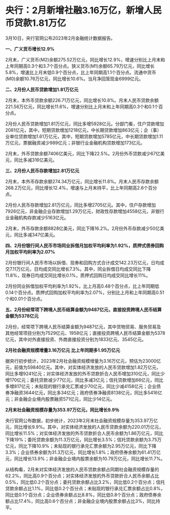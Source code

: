 # 央行：2月新增社融3.16万亿，新增人民币贷款1.81万亿

3月10日，央行官网公布2023年2月金融统计数据报告。

**一、广义货币增长12.9%**

2月末，广义货币(M2)余额275.52万亿元，同比增长12.9%，增速分别比上月末和上年同期高0.3个和3.7个百分点。狭义货币(M1)余额65.79万亿元，同比增长5.8%，增速比上月末低0.9个百分点，比上年同期高1.1个百分点。流通中货币(M0)余额10.76万亿元，同比增长10.6%。当月净回笼现金6999亿元。

**二、2月份人民币贷款增加1.81万亿元**

2月末，本外币贷款余额226.71万亿元，同比增长10.8%。月末人民币贷款余额221.56万亿元，同比增长11.6%，增速分别比上月末和上年同期高0.3个和0.1个百分点。

2月份人民币贷款增加1.81万亿元，同比多增5928亿元。分部门看，住户贷款增加2081亿元，其中，短期贷款增加1218亿元，中长期贷款增加863亿元；企（事）业单位贷款增加1.61万亿元，其中，短期贷款增加5785亿元，中长期贷款增加1.11万亿元，票据融资减少989亿元；非银行业金融机构贷款增加173亿元。

2月末，外币贷款余额7406亿美元，同比下降22.5%。2月份外币贷款减少67亿美元，同比多减316亿美元。

**三、2月份人民币存款增加2.81万亿元**

2月末，本外币存款余额274.34万亿元，同比增长11.8%。月末人民币存款余额268.2万亿元，同比增长12.4%，增速与上月末持平，比上年同期高2.6个百分点。

2月份人民币存款增加2.81万亿元，同比多增2705亿元。其中，住户存款增加7926亿元，非金融企业存款增加1.29万亿元，财政性存款增加4558亿元，非银行业金融机构存款减少5163亿元。

2月末，外币存款余额8828亿美元，同比下降16.2%。2月份外币存款减少50亿美元，同比多减347亿美元。

**四、2月份银行间人民币市场同业拆借月加权平均利率为1.92%，质押式债券回购月加权平均利率为2.07%**

2月份银行间人民币市场以拆借、现券和回购方式合计成交142.23万亿元，日均成交7.11万亿元，日均成交同比增长7.3%。其中，同业拆借日均成交同比下降11.8%，现券日均成交同比增长0.1%，质押式回购日均成交同比增长11%。

2月份同业拆借加权平均利率为1.92%，比上月高0.48个百分点，比上年同期低0.14个百分点。质押式回购加权平均利率为2.07%，分别比上月和上年同期高0.51个和0.01个百分点。

**五、2月份经常项下跨境人民币结算金额为9487亿元，直接投资跨境人民币结算金额为5378亿元**

2月份，经常项下跨境人民币结算金额为9487亿元，其中货物贸易、服务贸易及其他经常项目分别为7529亿元、1958亿元；直接投资跨境人民币结算金额为5378亿元，其中对外直接投资、外商直接投资分别为1833亿元、3545亿元。

**2月社会融资规模增量3.16万亿元 比上年同期多1.95万亿元**

据央行初步统计，2023年2月社会融资规模增量为3.16万亿元，预估为23000亿元，前值为59840亿元。其中，对实体经济发放的人民币贷款增加1.82万亿元，同比多增9241亿元；对实体经济发放的外币贷款折合人民币增加310亿元，同比少增170亿元；委托贷款减少77亿元，同比多减3亿元；信托贷款增加66亿元，同比多增817亿元；未贴现的银行承兑汇票减少70亿元，同比少减4158亿元；企业债券净融资3644亿元，同比多34亿元；政府债券净融资8138亿元，同比多5416亿元；非金融企业境内股票融资571亿元，同比少14亿元。

**2月末社会融资规模存量为353.97万亿元，同比增长9.9％**

央行官网公布数据，初步统计，2023年2月末社会融资规模存量为353.97万亿元，同比增长9.9%。其中，对实体经济发放的人民币贷款余额为220.01万亿元，同比增长11.5%；对实体经济发放的外币贷款折合人民币余额为1.86万亿元，同比下降19%；委托贷款余额为11.3万亿元，同比增长3.5%；信托贷款余额为3.75万亿元，同比下降10.9%；未贴现的银行承兑汇票余额为2.95万亿元，同比下降3.3%；企业债券余额为31.3万亿元，同比增长1.8%；政府债券余额为61.41万亿元，同比增长13.9%；非金融企业境内股票余额为10.79万亿元，同比增长11.7%。

从结构看，2月末对实体经济发放的人民币贷款余额占同期社会融资规模存量的62.2%，同比高0.9个百分点；对实体经济发放的外币贷款折合人民币余额占比0.5%，同比低0.2个百分点；委托贷款余额占比3.2%，同比低0.2个百分点；信托贷款余额占比1.1%，同比低0.2个百分点；未贴现的银行承兑汇票余额占比0.8%，同比低0.1个百分点；企业债券余额占比8.8%，同比低0.8个百分点；政府债券余额占比17.4%，同比高0.6个百分点；非金融企业境内股票余额占比3%，同比持平。

